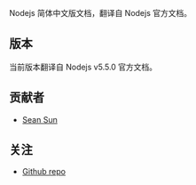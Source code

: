 Nodejs 简体中文版文档，翻译自 Nodejs 官方文档。

## 版本

当前版本翻译自 Nodejs v5.5.0 官方文档。

## 贡献者

- [Sean Sun](http://pinggod.com)

## 关注

- [Github repo](https://github.com/pinggod/node-doc)